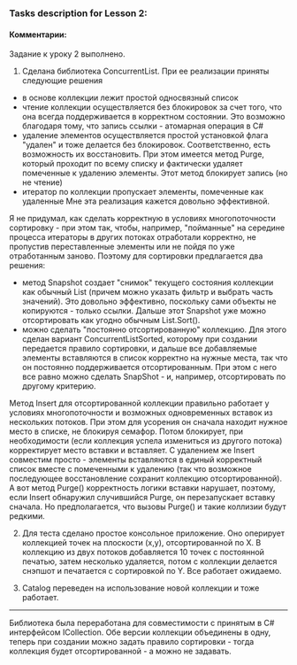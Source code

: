 ### Tasks description for Lesson 2:

#### Комментарии:

Задание к уроку 2 выполнено.

1. Сделана библиотека ConcurrentList.
При ее реализации приняты следующие решения
- в основе коллекции лежит простой односвязный список
- чтение коллекции осуществляется без блокировок за счет того, что она всегда поддерживается в корректном состоянии. Это возможно благодаря тому, что запись ссылки - атомарная операция в C#
- удаление элементов осуществляется простой установкой флага "удален" и тоже делается без блокировок. Соответственно, есть возможность их восстановить. При этом имеется метод Purge, который проходит по всему списку и фактически удаляет помеченные к удалению элементы. Этот метод блокирует запись (но не чтение)
- итератор по коллекции пропускает элементы, помеченные как удаленные
Мне эта реализация кажется довольно эффективной.

Я не придумал, как сделать корректную в условиях многопоточности сортировку - при этом так, чтобы, например, "пойманные" на середине процесса итераторы в других потоках отработали корректно, не пропустив переставленные элементы или не пойдя по уже отработанным заново. Поэтому для сортировки предлагается два решения:
- метод Snapshot создает "снимок" текущего состояния коллекции как обычный List (причем можно указать фильтр и выбрать часть значений). Это довольно эффективно, поскольку сами объекты не копируются - только ссылки. Дальше этот Snapshot уже можно отсортировать как угодно обычным List.Sort().
- можно сделать "постоянно отсортированную" коллекцию. Для этого сделан вариант ConcurrentListSorted, которому при создании передается правило сортировки, и дальше все добавляемые элементы вставляются в список корректно на нужные места, так что он постоянно поддерживается отсортированным. При этом с него все равно можно сделать SnapShot - и, например, отсортировать по другому критерию.

Метод Insert для отсортированной коллекции правильно работает у условиях многопоточности и возможных одновременных вставок из нескольких потоков. При этом для усорения он сначала находит нужное место в списке, не блокируя семафор. Потом блокирует, при необходимости (если коллекция успела измениться из другого потока) корректирует место вставки и вставляет. С удалением же Insert совместим просто - элементы вставляются в единый корректный список вместе с помеченными к удалению (так что возможное последующее восстановление сохранит коллекцию отсортированной). А вот метод Purge() корректность логики вставки нарушает, поэтому, если Insert обнаружил случившийся Purge, он перезапускает вставку сначала. Но предполагается, что вызовы Purge() и такие коллизии будут редкими.

2. Для теста сделано простое консольное приложение.
Оно оперирует коллекцией точек на плоскости (x,y), отсортированной по X. В коллекцию из двух потоков добавляется 10 точек с постоянной печатью, затем несколько удаляется, потом с коллекции делается снэпшот и печатается с сортировкой по Y. Все работает ожидаемо.

3. Catalog переведен на использование новой коллекции и тоже работает.

--------

Библиотека была переработана для совместимости с принятым в C# интерфейсом ICollection. Обе версии коллекции объединены в одну, теперь при создании можно задать правило сортировки - тогда коллекция будет отсортированной - а можно не задавать.
